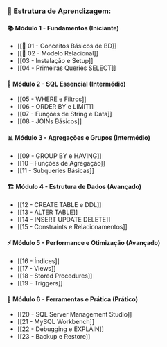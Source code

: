 ### **🎯 Estrutura de Aprendizagem:**

#### **📚 Módulo 1 - Fundamentos (Iniciante)**

- [[📁 01 - Conceitos Básicos de BD]]
- [[📁 02 - Modelo Relacional]]
- [[03 - Instalação e Setup]]
- [[04 - Primeiras Queries SELECT]]

#### **🔧 Módulo 2 - SQL Essencial (Intermédio)**

- [[05 - WHERE e Filtros]]
- [[06 - ORDER BY e LIMIT]]
- [[07 - Funções de String e Data]]
- [[08 - JOINs Básicos]]

#### **📊 Módulo 3 - Agregações e Grupos (Intermédio)**

- [[09 - GROUP BY e HAVING]]
- [[10 - Funções de Agregação]]
- [[11 - Subqueries Básicas]]

#### **🏗️ Módulo 4 - Estrutura de Dados (Avançado)**

- [[12 - CREATE TABLE e DDL]]
- [[13 - ALTER TABLE]]
- [[14 - INSERT UPDATE DELETE]]
- [[15 - Constraints e Relacionamentos]]

#### **⚡ Módulo 5 - Performance e Otimização (Avançado)**

- [[16 - Índices]]
- [[17 - Views]]
- [[18 - Stored Procedures]]
- [[19 - Triggers]]

#### **🔧 Módulo 6 - Ferramentas e Prática (Prático)**

- [[20 - SQL Server Management Studio]]
- [[21 - MySQL Workbench]]
- [[22 - Debugging e EXPLAIN]]
- [[23 - Backup e Restore]]